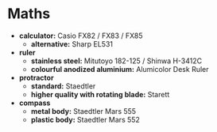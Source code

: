 # Maths

- **calculator:** Casio FX82 / FX83 / FX85
	- **alternative:** Sharp EL531
- **ruler** 
	- **stainless steel:** Mitutoyo 182-125 / Shinwa H-3412C
	- **colourful anodized aluminium:** Alumicolor Desk Ruler
- **protractor** 
	- **standard:** Staedtler
	- **higher quality with rotating blade:** Starett
- **compass**
	- **metal body:** Staedtler Mars 555
	- **plastic body:** Staedtler Mars 552